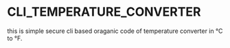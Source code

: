 # CLI_TEMPERATURE_CONVERTER
this is simple secure cli based oraganic code of temperature converter in °C to °F.
